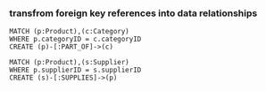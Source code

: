 ### transfrom foreign key references into data relationships
```
MATCH (p:Product),(c:Category)
WHERE p.categoryID = c.categoryID
CREATE (p)-[:PART_OF]->(c)
```
```
MATCH (p:Product),(s:Supplier)
WHERE p.supplierID = s.supplierID
CREATE (s)-[:SUPPLIES]->(p)
```
